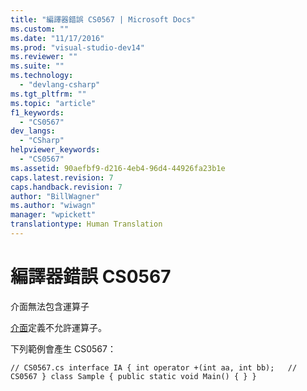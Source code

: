```yaml
---
title: "編譯器錯誤 CS0567 | Microsoft Docs"
ms.custom: ""
ms.date: "11/17/2016"
ms.prod: "visual-studio-dev14"
ms.reviewer: ""
ms.suite: ""
ms.technology: 
  - "devlang-csharp"
ms.tgt_pltfrm: ""
ms.topic: "article"
f1_keywords: 
  - "CS0567"
dev_langs: 
  - "CSharp"
helpviewer_keywords: 
  - "CS0567"
ms.assetid: 90aefbf9-d216-4eb4-96d4-44926fa23b1e
caps.latest.revision: 7
caps.handback.revision: 7
author: "BillWagner"
ms.author: "wiwagn"
manager: "wpickett"
translationtype: Human Translation
---
```

# 編譯器錯誤 CS0567
介面無法包含運算子  
  
 [介面](../../csharp/language-reference/keywords/interface.md)定義不允許運算子。  
  
 下列範例會產生 CS0567：  
  
```  
// CS0567.cs interface IA { int operator +(int aa, int bb);   // CS0567 } class Sample { public static void Main() { } }  
```